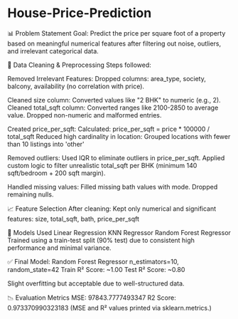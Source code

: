 # House-Price-Prediction
📊 Problem Statement
Goal: Predict the price per square foot of a property based on meaningful numerical features after filtering out noise, outliers, and irrelevant categorical data.

🧹 Data Cleaning & Preprocessing
Steps followed:

Removed Irrelevant Features:
Dropped columns: area_type, society, balcony, availability (no correlation with price).

Cleaned size column:
Converted values like "2 BHK" to numeric (e.g., 2).
Cleaned total_sqft column:
Converted ranges like 2100-2850 to average value.
Dropped non-numeric and malformed entries.

Created price_per_sqft:
Calculated: price_per_sqft = price * 100000 / total_sqft
Reduced high cardinality in location:
Grouped locations with fewer than 10 listings into 'other'

Removed outliers:
Used IQR to eliminate outliers in price_per_sqft.
Applied custom logic to filter unrealistic total_sqft per BHK (minimum 140 sqft/bedroom + 200 sqft margin).

Handled missing values:
Filled missing bath values with mode.
Dropped remaining nulls.

📈 Feature Selection
After cleaning:
Kept only numerical and significant features:
size, total_sqft, bath, price_per_sqft

🤖 Models Used
Linear Regression
KNN Regressor
Random Forest Regressor
Trained using a train-test split (90% test) due to consistent high performance and minimal variance.

✅ Final Model: Random Forest Regressor
n_estimators=10, random_state=42
Train R² Score: ~1.00
Test R² Score: ~0.80

Slight overfitting but acceptable due to well-structured data.

📉 Evaluation Metrics
MSE: 97843.7777493347
R2 Score: 0.973370990323183
(MSE and R² values printed via sklearn.metrics.)
